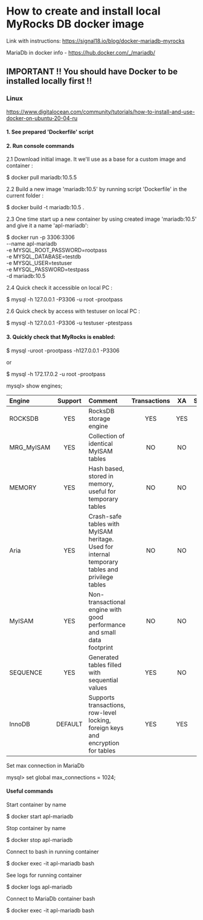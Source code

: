 # How to create and install local MyRocks DB docker image

Link with instructions:
https://signal18.io/blog/docker-mariadb-myrocks

MariaDb in docker info - https://hub.docker.com/_/mariadb/

##  IMPORTANT !! You should have Docker to be installed locally first !!

### Linux

https://www.digitalocean.com/community/tutorials/how-to-install-and-use-docker-on-ubuntu-20-04-ru

#### 1. See prepared 'Dockerfile' script


#### 2. Run console commands

2.1 Download initial image. It we'll use as a base for a custom image and container :

$ docker pull mariadb:10.5.5


2.2 Build a new image 'mariadb:10.5' by running script 'Dockerfile' in the current folder :

$ docker build -t mariadb:10.5 .


2.3 One time start up a new container by using created image 'mariadb:10.5' and give it a name 'apl-mariadb':

$ docker run -p 3306:3306 \
    --name apl-mariadb \
    -e MYSQL_ROOT_PASSWORD=rootpass \
    -e MYSQL_DATABASE=testdb \
    -e MYSQL_USER=testuser \
    -e MYSQL_PASSWORD=testpass \
    -d mariadb:10.5


2.4 Quick check it accessible on local PC :

$ mysql -h 127.0.0.1 -P3306 -u root -prootpass

2.6 Quick check by access with testuser on local PC :

$ mysql -h 127.0.0.1 -P3306 -u testuser -ptestpass


#### 3. Quickly check that MyRocks is enabled:

$ mysql -uroot -prootpass -h127.0.0.1 -P3306

or 

$ mysql -h 172.17.0.2 -u root -prootpass

mysql> show engines;

| Engine | Support | Comment | Transactions | XA | Savepoints |
|:---|:---:|:---|:---:|:---:|:---:|
| ROCKSDB            | YES     | RocksDB storage engine                                                                          | YES          | YES  | YES        |
| MRG_MyISAM         | YES     | Collection of identical MyISAM tables                                                           | NO           | NO   | NO         |
| MEMORY             | YES     | Hash based, stored in memory, useful for temporary tables                                       | NO           | NO   | NO         |
| Aria               | YES     | Crash-safe tables with MyISAM heritage. Used for internal temporary tables and privilege tables | NO           | NO   | NO         |
| MyISAM             | YES     | Non-transactional engine with good performance and small data footprint                         | NO           | NO   | NO         |
| SEQUENCE           | YES     | Generated tables filled with sequential values                                                  | YES          | NO   | YES        |
| InnoDB             | DEFAULT | Supports transactions, row-level locking, foreign keys and encryption for tables                | YES          | YES  | YES        |
 
Set max connection in MariaDb

mysql> set global max_connections = 1024;


#### Useful commands

Start container by name

$ docker start apl-mariadb

Stop container by name

$ docker stop apl-mariadb

Connect to bash in running container

$ docker exec -it apl-mariadb bash

See logs for running container 

$ docker logs apl-mariadb

Connect to MariaDb container bash

$ docker exec -it apl-mariadb bash